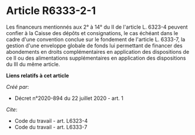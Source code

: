 # Article R6333-2-1

Les financeurs mentionnés aux 2° à 14° du II de l'article L. 6323-4 peuvent confier à la Caisse des dépôts et consignations,
le cas échéant dans le cadre d'une convention conclue sur le fondement de l'article L. 6333-7, la gestion d'une enveloppe
globale de fonds lui permettant de financer des abondements en droits complémentaires en application des dispositions de ce
II ou des alimentations supplémentaires en application des dispositions du III du même article.

**Liens relatifs à cet article**

_Créé par_:

  - Décret n°2020-894 du 22 juillet 2020 - art. 1

_Cite_:

  - Code du travail - art. L6323-4
  - Code du travail - art. L6333-7
